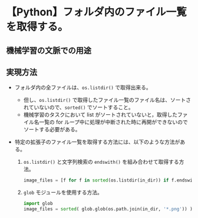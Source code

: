 # 【Python】フォルダ内のファイル一覧を取得する。

## 機械学習の文脈での用途

## 実現方法

- フォルダ内の全ファイルは、`os.listdir()` で取得出来る。
    - 但し、`os.listdir()` で取得したファイル一覧のファイル名は、ソートされていないので、`sorted()` でソートすること。
    - 機械学習のタスクにおいて list がソートされていないと，取得したファイル名一覧の for ループ中に処理が中断された時に再開ができないのでソートする必要がある。

- 特定の拡張子のファイル一覧を取得する方法には、以下のような方法がある。
    1. `os.listdir()` と文字列検索の `endswith()` を組み合わせて取得する方法。
        ```python
        image_files = [f for f in sorted(os.listdir(in_dir)) if f.endswith(('.jpg', '.png'))]
        ```
    1. `glob` モジュールを使用する方法。
        ```python
        import glob
        image_files = sorted( glob.glob(os.path.join(in_dir, '*.png')) )        
        ```